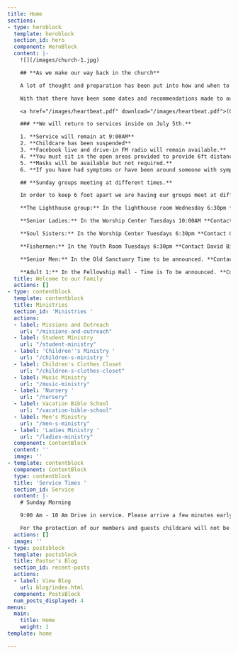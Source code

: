 ```yaml
---
title: Home
sections:
- type: heroblock
  template: heroblock
  section_id: hero
  component: HeroBlock
  content: |-
    ![](/images/church-1.jpg)

    ## **As we make our way back in the church**

    A lot of thought and preparation has been put into how and when to go back in the worship center. Our COVID committee was formed to help us make informed decisions. With county, city, health department and schools represented we knew they would know what is safest and best for our church.

    With that there have been some dates and recommendations made to our body on the best way to go back in the church while protecting those most vulnerable in our congregation.

    <a href="/images/heartbeat.pdf" download="/images/heartbeat.pdf">(Click here to download our latest Newsletter)</a>

    ### **We will return to services inside on July 5th.**

    1. **Service will remain at 9:00AM**
    2. **Childcare has been suspended**
    3. **Facebook live and drive-in FM radio will remain available.**
    4. **You must sit in the open areas provided to provide 6ft distance.**
    5. **Masks will be available but not required.**
    6. **If you have had symptoms or have been around someone with symptoms we ask you to please take advantage of our online service or continue to worship from your car via FM 87.9FM**

    ## **Sunday groups meeting at different times.**

    In order to keep 6 foot apart we are having our groups meet at different times and in larger rooms temporarily. We have suspended children’s groups at this time. Look for your groups new time and location below.

    **The Lighthouse group:** In the lighthouse room Wednesday 6:30pm **Contact Danny Sprague for more info:** 352-221-4847

    **Senior Ladies:** In the Worship Center Tuesdays 10:00AM **Contact Sonja Simmons for more info:** 352-538-0398

    **Soul Sisters:** In the Worship Center Tuesdays 6:30pm **Contact Candy Dean for more info:** 352-214-0015

    **Fishermen:** In the Youth Room Tuesdays 6:30pm **Contact David Bird for more info:** 352-572-2674

    **Senior Men:** In the Old Sanctuary Time to be announced. **Contact Steve Bird for more info:** 352-817-4711

    **Adult 1:** In the Fellowship Hall - Time is To be announced. **Contact Cliff Norris for more info:** 352-538-7609
  title: Welcome to our Family
  actions: []
- type: contentblock
  template: contentblock
  title: Ministries
  section_id: 'Ministries '
  actions:
  - label: Missions and Outreach
    url: "/missions-and-outreach"
  - label: Student Ministry
    url: "/student-ministry"
  - label: 'Children''s Ministry '
    url: "/children-s-ministry "
  - label: Children's Clothes Closet
    url: "/children-s-clothes-closet"
  - label: Music Ministry
    url: "/music-ministry"
  - label: 'Nursery '
    url: "/nursery"
  - label: Vacation Bible School
    url: "/vacation-bible-school"
  - label: Men's Ministry
    url: "/men-s-ministry"
  - label: 'Ladies Ministry '
    url: "/ladies-ministry"
  component: ContentBlock
  content: ''
  image: ''
- template: contentblock
  component: ContentBlock
  type: contentblock
  title: 'Service Times '
  section_id: Service
  content: |-
    # Sunday Morning

    9:00 Am - 10 Am Drive in service. Please arrive a few minutes early for a good spot.

    For the protection of our members and guests childcare will not be provided.
  actions: []
  image: ''
- type: postsblock
  template: postsblock
  title: Pastor's Blog
  section_id: recent-posts
  actions:
  - label: View Blog
    url: blog/index.html
  component: PostsBlock
  num_posts_displayed: 4
menus:
  main:
    title: Home
    weight: 1
template: home

---
```

